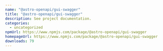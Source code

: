 ```yaml
---
name: "@astro-openapi/gui-swagger"
title: "@astro-openapi/gui-swagger"
description: See project documentation.
categories:
  - uncategorized
npmUrl: https://www.npmjs.com/package/@astro-openapi/gui-swagger
homepageUrl: https://www.npmjs.com/package/@astro-openapi/gui-swagger
downloads: 79
---
```

